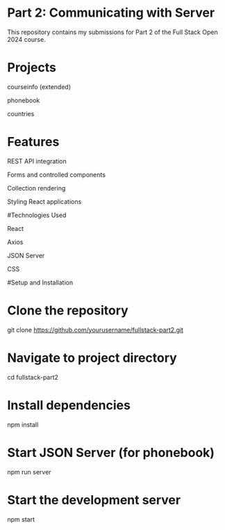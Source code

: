 # Part 2: Communicating with Server
This repository contains my submissions for Part 2 of the Full Stack Open 2024 course.
# Projects

courseinfo (extended)

phonebook

countries

# Features

REST API integration

Forms and controlled components

Collection rendering

Styling React applications

#Technologies Used

React

Axios

JSON Server

CSS

#Setup and Installation
# Clone the repository
git clone https://github.com/yourusername/fullstack-part2.git

# Navigate to project directory
cd fullstack-part2

# Install dependencies
npm install

# Start JSON Server (for phonebook)
npm run server

# Start the development server
npm start
